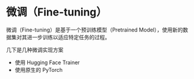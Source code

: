 # 微调（Fine-tuning）
微调（Fine-tuning）是基于一个预训练模型（Pretrained Model），使用新的数据集对其进一步训练以适应特定任务的过程。

几下是几种微调实现方案
- 使用 Hugging Face Trainer
- 使用原生的 PyTorch